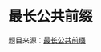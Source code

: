 最长公共前缀
===
题目来源：[最长公共前缀](https://leetcode.cn/problems/longest-common-prefix/description/?envType=study-plan-v2&envId=top-interview-150)